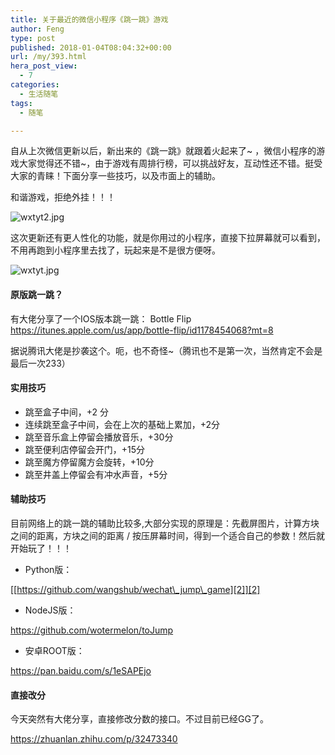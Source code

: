 ```yaml
---
title: 关于最近的微信小程序《跳一跳》游戏
author: Feng
type: post
published: 2018-01-04T08:04:32+00:00
url: /my/393.html
hera_post_view:
  - 7
categories:
  - 生活随笔
tags:
  - 随笔

---
```

自从上次微信更新以后，新出来的《跳一跳》就跟着火起来了~ ，微信小程序的游戏大家觉得还不错~，由于游戏有周排行榜，可以挑战好友，互动性还不错。挺受大家的青睐！下面分享一些技巧，以及市面上的辅助。

和谐游戏，拒绝外挂！！！

<img decoding="async" src="https://api.uu126.cn/usr/uploads/2018/01/3385036911.jpg" alt="wxtyt2.jpg" title="wxtyt2.jpg" /> 

这次更新还有更人性化的功能，就是你用过的小程序，直接下拉屏幕就可以看到，不用再跑到小程序里去找了，玩起来是不是很方便呀。

<img decoding="async" src="https://api.uu126.cn/usr/uploads/2018/01/1270167550.jpg" alt="wxtyt.jpg" title="wxtyt.jpg" /> 

#### 原版跳一跳？

有大佬分享了一个IOS版本跳一跳： Bottle Flip  
[][1][<https://itunes.apple.com/us/app/bottle-flip/id1178454068?mt=8>][1]

据说腾讯大佬是抄袭这个。呃，也不奇怪~（腾讯也不是第一次，当然肯定不会是最后一次233）

#### 实用技巧

  * 跳至盒子中间，+2 分
  * 连续跳至盒子中间，会在上次的基础上累加，+2分
  * 跳至音乐盒上停留会播放音乐，+30分
  * 跳至便利店停留会开门，+15分
  * 跳至魔方停留魔方会旋转，+10分
  * 跳至井盖上停留会有冲水声音，+5分

#### 辅助技巧

目前网络上的跳一跳的辅助比较多,大部分实现的原理是：先截屏图片，计算方块之间的距离，方块之间的距离 / 按压屏幕时间，得到一个适合自己的参数！然后就开始玩了！！！

  * Python版：

[][2][[https://github.com/wangshub/wechat\_jump\_game][2]][2]

  * NodeJS版：

[][3][<https://github.com/wotermelon/toJump>][3]

  * 安卓ROOT版：

[][4][<https://pan.baidu.com/s/1eSAPEjo>][4]

#### 直接改分

今天突然有大佬分享，直接修改分数的接口。不过目前已经GG了。

[][5][<https://zhuanlan.zhihu.com/p/32473340>][5]

 [1]: https://itunes.apple.com/us/app/bottle-flip/id1178454068?mt=8
 [2]: https://github.com/wangshub/wechat_jump_game
 [3]: https://github.com/wotermelon/toJump
 [4]: https://pan.baidu.com/s/1eSAPEjo
 [5]: https://zhuanlan.zhihu.com/p/32473340